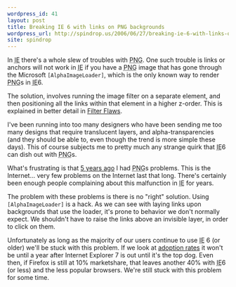 ```yaml
---
wordpress_id: 41
layout: post
title: Breaking IE 6 with links on PNG backgrounds
wordpress_url: http://spindrop.us/2006/06/27/breaking-ie-6-with-links-on-png-backgrounds/
site: spindrop
---
```

In <acronym title="Internet Explorer">IE</acronym> there's a whole slew of troubles with <acronym title="Portable Network Graphics">PNG</acronym>.  One such trouble is links or anchors will not work in <acronym title="Internet Explorer">IE</acronym> if you have a <acronym title="Portable Network Graphics">PNG</acronym> image that has gone through the Microsoft `[AlphaImageLoader]`, which is the only known way to render <acronym title="Portable Network Graphic">PNG</acronym>s in <acronym title="Internet Explorer">IE</acronym>6.

The solution, involves running the image filter on a separate element, and then positioning all the links within that element in a higher z-order.  This is explained in better detail in [Filter Flaws][ff].

[AlphaImageLoader]: http://msdn.microsoft.com/workshop/author/filter/reference/filters/alphaimageloader.asp "MSDN article on AlphaImageLoader"
[ff]: http://www.satzansatz.de/cssd/tmp/alphatransparency.html

<!--more-->

I've been running into too many designers who have been sending me too many designs that require translucent layers, and alpha-transparencies (and they should be able to, even though the trend is more simple these days).  This of course subjects me to pretty much any strange quirk that <acronym title="Internet Explorer">IE</acronym>6 can dish out with <acronym title="Portable Network Graphic">PNG</acronym>s.

What's frustrating is that [5 years ago](http://davedash.com/2001/10/16/png_and_internet_explorer/) I had <acronym title="Portable Network Graphic">PNG</acronym>s problems.  This is the Internet... very few problems on the Internet last that long.  There's certainly been enough people complaining about this malfunction in <acronym title="Internet Explorer">IE</acronym> for years.

The problem with these problems is there is no "right" solution.  Using `[AlphaImageLoader]` is a hack.  As we can see with laying links upon backgrounds that use the loader, it's prone to behavior we don't normally expect.  We shouldn't have to raise the links above an invisible layer, in order to click on them.

Unfortunately as long as the majority of our users continue to use <acronym title="Internet Explorer">IE</acronym> 6 (or older) we'll be stuck with this problem.  If we look at [adoption rates](http://www.christopherschmitt.com/2006/04/12/adoption-rate-of-internet-explorer-7/) it won't be until a year after Internet Explorer 7 is out until it's the top dog.  Even then, if Firefox is still at 10% marketshare, that leaves another 40% with <acronym title="Internet Explorer">IE</acronym>6 (or less) and the less popular browsers.  We're still stuck with this problem for some time.
